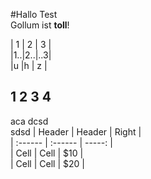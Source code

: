 #Hallo Test  
Gollum ist **toll**!  
  
| 1 | 2 | 3 |  
|1..|2..|..3|  
|u  |h  | z |  

1  2   3   4 
------------  
aca dcsd   
sdsd
| Header | Header | Right  |  
| :------ | :------ | -----: |  
|  Cell  |  Cell  |   $10  |  
|  Cell  |  Cell  |   $20  |  

